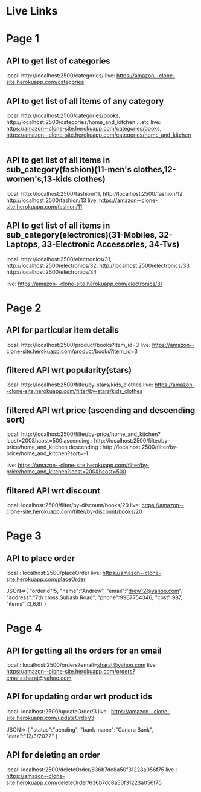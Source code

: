 # Live Links

# Page 1

## API to get list of categories

local: http://localhost:2500/categories/
live: https://amazon--clone-site.herokuapp.com/categories

## API to get list of all items of any category

local: http://localhost:2500/categories/books, http://localhost:2500/categories/home_and_kitchen ...etc
live: https://amazon--clone-site.herokuapp.com/categories/books, https://amazon--clone-site.herokuapp.com/categories/home_and_kitchen ...

## API to get list of all items in sub_category(fashion)(11-men's clothes,12-women's,13-kids clothes)

local: http://localhost:2500/fashion/11, http://localhost:2500/fashion/12, http://localhost:2500/fashion/13
live: https://amazon--clone-site.herokuapp.com/fashion/11

## API to get list of all items in sub_category(electronics)(31-Mobiles, 32-Laptops, 33-Electronic Accessories, 34-Tvs)

local: http://localhost:2500/electronics/31, http://localhost:2500/electronics/32, http://localhost:2500/electronics/33, http://localhost:2500/electronics/34

live: https://amazon--clone-site.herokuapp.com/electronics/31

# Page 2

## API for particular item details

local: http://localhost:2500/product/books?item_id=3
live: https://amazon--clone-site.herokuapp.com/product/books?item_id=3

## filtered API wrt popularity(stars)

local: http://localhost:2500/filter/by-stars/kids_clothes
live: https://amazon--clone-site.herokuapp.com/filter/by-stars/kids_clothes 

## filtered API wrt price (ascending and descending sort)

local: http://localhost:2500/filter/by-price/home_and_kitchen?lcost=200&hcost=500
ascending : http://localhost:2500/filter/by-price/home_and_kitchen
descending : http://localhost:2500/filter/by-price/home_and_kitchen?sort=-1

live: https://amazon--clone-site.herokuapp.com/filter/by-price/home_and_kitchen?lcost=200&hcost=500

## filtered API wrt discount

local: localhost:2500/filter/by-discount/books/20
live: https://amazon--clone-site.herokuapp.com/filter/by-discount/books/20

# Page 3

## API to place order

local : localhost:2500/placeOrder
live: https://amazon--clone-site.herokuapp.com/placeOrder

JSON=>{
"orderId":5,
"name":"Andrew",
"email":"drew12@yahoo.com",
"address":"7th cross,Subash Road",
"phone":9967754346,
"cost":987,
"items":[3,6,8]
}

# Page 4

## API for getting all the orders for an email

local : localhost:2500/orders?email=sharat@yahoo.com
live : https://amazon--clone-site.herokuapp.com/orders?email=sharat@yahoo.com
 
## API for updating order wrt product ids

local: localhost:2500/updateOrder/3
live : https://amazon--clone-site.herokuapp.com/updateOrder/3

JSON=> {
"status":"pending",
"bank_name":"Canara Bank",
"date":"12/3/2022"
}

## API for deleting an order
local: localhost:2500/deleteOrder/636b7dc8a50f31223a056f75
live : https://amazon--clone-site.herokuapp.com/deleteOrder/636b7dc8a50f31223a056f75
